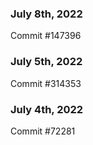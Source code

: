 ### July 8th, 2022

Commit #147396

### July 5th, 2022

Commit #314353


### July 4th, 2022

Commit #72281
